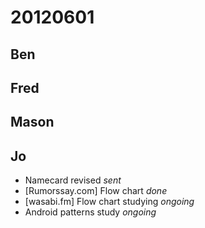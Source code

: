 # 20120601

## Ben



## Fred



## Mason



## Jo
- Namecard revised *sent*
- [Rumorssay.com] Flow chart *done*
- [wasabi.fm] Flow chart studying *ongoing*
- Android patterns study *ongoing*